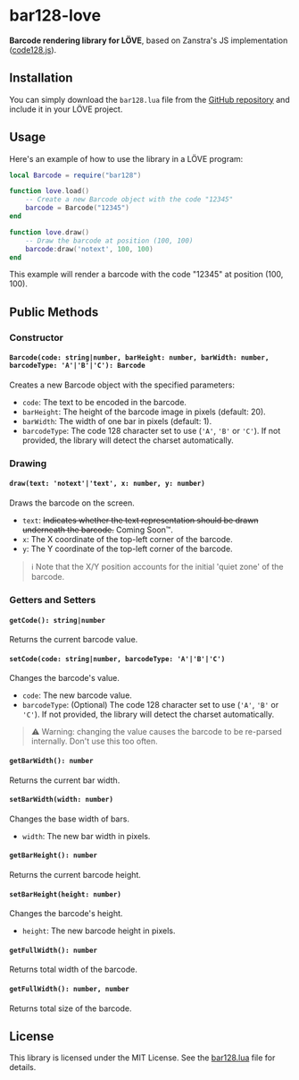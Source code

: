 # bar128-love

**Barcode rendering library for LÖVE**, based on Zanstra's JS implementation ([code128.js](https://zanstra.com/my/Barcode/code128.js)).

## Installation

You can simply download the `bar128.lua` file from the [GitHub repository](https://github.com/Nawias/bar128-love) and include it in your LÖVE project.

## Usage

Here's an example of how to use the library in a LÖVE program:

```lua
local Barcode = require("bar128")

function love.load()
    -- Create a new Barcode object with the code "12345"
    barcode = Barcode("12345")
end

function love.draw()
    -- Draw the barcode at position (100, 100)
    barcode:draw('notext', 100, 100)
end
```

This example will render a barcode with the code "12345" at position (100, 100).

## Public Methods

### Constructor

#### `Barcode(code: string|number, barHeight: number, barWidth: number, barcodeType: 'A'|'B'|'C'): Barcode`

Creates a new Barcode object with the specified parameters:

- `code`: The text to be encoded in the barcode.
- `barHeight`: The height of the barcode image in pixels (default: 20).
- `barWidth`: The width of one bar in pixels (default: 1).
- `barcodeType`: The code 128 character set to use (`'A'`, `'B'` or `'C'`). If not provided, the library will detect the charset automatically.

### Drawing

#### `draw(text: 'notext'|'text', x: number, y: number)`

Draws the barcode on the screen.

- `text`: ~~Indicates whether the text representation should be drawn underneath the barcode.~~ Coming Soon™.
- `x`: The X coordinate of the top-left corner of the barcode.
- `y`: The Y coordinate of the top-left corner of the barcode.

> ℹ️ Note that the X/Y position accounts for the initial 'quiet zone' of the barcode.

### Getters and Setters

#### `getCode(): string|number`

Returns the current barcode value.

#### `setCode(code: string|number, barcodeType: 'A'|'B'|'C')`

Changes the barcode's value.

- `code`: The new barcode value.
- `barcodeType`: (Optional) The code 128 character set to use (`'A'`, `'B'` or `'C'`). If not provided, the library will detect the charset automatically.
> ⚠️ Warning: changing the value causes the barcode to be re-parsed internally. Don't use this too often. 

#### `getBarWidth(): number`

Returns the current bar width.

#### `setBarWidth(width: number)`

Changes the base width of bars.

- `width`: The new bar width in pixels.

#### `getBarHeight(): number`

Returns the current barcode height.

#### `setBarHeight(height: number)`

Changes the barcode's height.

- `height`: The new barcode height in pixels.

#### `getFullWidth(): number`

Returns total width of the barcode.

#### `getFullWidth(): number, number`

Returns total size of the barcode.

## License

This library is licensed under the MIT License. See the [bar128.lua](https://github.com/Nawias/bar128-love/blob/master/bar128.lua) file for details.
